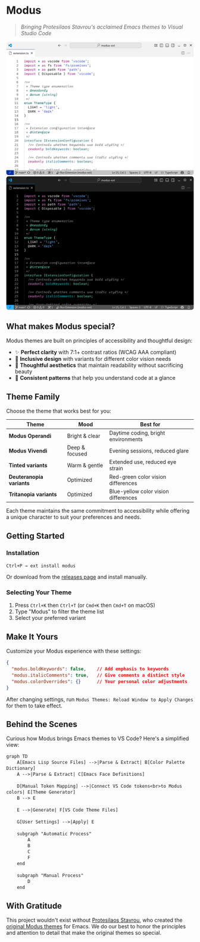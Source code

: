 # Modus

> *Bringing Protesilaos Stavrou's acclaimed Emacs themes to Visual Studio Code*

![operandi](.github/modus-operandi-theme.png#gh-light-mode-only)
![vivendi](.github/modus-vivendi-theme.png#gh-dark-mode-only)

## What makes Modus special?

Modus themes are built on principles of accessibility and thoughtful design:

- ✨ **Perfect clarity** with 7:1+ contrast ratios (WCAG AAA compliant)
- 🌈 **Inclusive design** with variants for different color vision needs
- 🎨 **Thoughtful aesthetics** that maintain readability without sacrificing beauty
- 🔄 **Consistent patterns** that help you understand code at a glance

## Theme Family

Choose the theme that works best for you:

| Theme | Mood | Best for |
|-------|------|----------|
| **Modus Operandi** | Bright & clear | Daytime coding, bright environments |
| **Modus Vivendi** | Deep & focused | Evening sessions, reduced glare |
| **Tinted variants** | Warm & gentle | Extended use, reduced eye strain |
| **Deuteranopia variants** | Optimized | Red-green color vision differences |
| **Tritanopia variants** | Optimized | Blue-yellow color vision differences |

Each theme maintains the same commitment to accessibility while offering a unique character to suit your preferences and needs.

## Getting Started

### Installation

```
Ctrl+P → ext install modus
```

Or download from the [releases page](https://github.com/wroyca/modus/releases/latest) and install manually.

### Selecting Your Theme

1. Press `Ctrl+K` then `Ctrl+T` (or `Cmd+K` then `Cmd+T` on macOS)
2. Type "Modus" to filter the theme list
3. Select your preferred variant

## Make It Yours

Customize your Modus experience with these settings:

```json
{
  "modus.boldKeywords": false,    // Add emphasis to keywords
  "modus.italicComments": true,   // Give comments a distinct style
  "modus.colorOverrides": {}      // Your personal color adjustments
}
```

After changing settings, run `Modus Themes: Reload Window to Apply Changes` for them to take effect.

## Behind the Scenes

Curious how Modus brings Emacs themes to VS Code? Here's a simplified view:

```mermaid
graph TD
    A[Emacs Lisp Source Files] -->|Parse & Extract| B[Color Palette Dictionary]
    A -->|Parse & Extract| C[Emacs Face Definitions]

    D[Manual Token Mapping] -->|Connect VS Code tokens<br>to Modus colors| E[Theme Generator]
    B --> E

    E -->|Generate| F[VS Code Theme Files]

    G[User Settings] -->|Apply| E

    subgraph "Automatic Process"
        A
        B
        C
        F
    end

    subgraph "Manual Process"
        D
    end
```

## With Gratitude

This project wouldn't exist without [Protesilaos Stavrou](https://protesilaos.com/), who created the [original Modus themes](https://protesilaos.com/emacs/modus-themes) for Emacs. We do our best to honor the principles and attention to detail that make the original themes so special.
